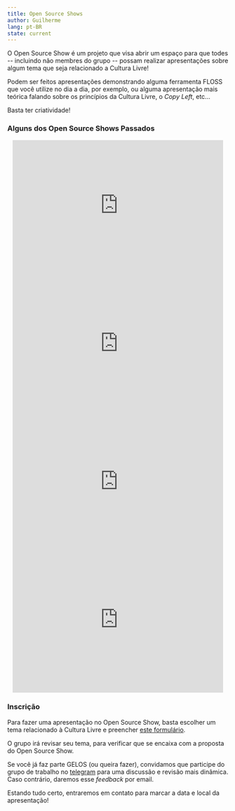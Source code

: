 ```yaml
---
title: Open Source Shows
author: Guilherme
lang: pt-BR
state: current
---
```


O Open Source Show é um projeto que visa abrir um espaço para que todes -- incluindo não membres do grupo -- possam realizar
apresentações sobre algum tema que seja relacionado a Cultura Livre!

Podem ser feitos apresentações demonstrando alguma ferramenta FLOSS que você utilize no dia a dia, por exemplo, ou alguma
apresentação mais teórica falando sobre os princípios da Cultura Livre, o *Copy Left*, etc...

Basta ter criatividade!

### Alguns dos Open Source Shows Passados

<div style="display: block; text-align: center;">
    <iframe width="480" height="315" src="https://www.youtube-nocookie.com/embed/EQJansnxksY" title="YouTube video player" frameborder="0" allow="accelerometer; autoplay; clipboard-write; encrypted-media; gyroscope; picture-in-picture; web-share" allowfullscreen></iframe>
    <iframe width="480" height="315" src="https://www.youtube-nocookie.com/embed/GQykipTwaSI" title="YouTube video player" frameborder="0" allow="accelerometer; autoplay; clipboard-write; encrypted-media; gyroscope; picture-in-picture; web-share" allowfullscreen></iframe>
    <iframe width="480" height="315" src="https://www.youtube-nocookie.com/embed/PImQb4FPrSg" title="YouTube video player" frameborder="0" allow="accelerometer; autoplay; clipboard-write; encrypted-media; gyroscope; picture-in-picture; web-share" allowfullscreen></iframe>
    <iframe width="480" height="315" src="https://www.youtube-nocookie.com/embed/17vS1arTyPI" title="YouTube video player" frameborder="0" allow="accelerometer; autoplay; clipboard-write; encrypted-media; gyroscope; picture-in-picture; web-share" allowfullscreen></iframe>
</div>

### Inscrição

Para fazer uma apresentação no Open Source Show, basta escolher um tema relacionado à Cultura Livre e preencher [este formulário](https://cloud.gelos.club/apps/forms/s/W5cKP27EPQ7s29XgkkY85KSN).

O grupo irá revisar seu tema, para verificar que se encaixa com a proposta do Open Source Show.

Se você já faz parte GELOS (ou queira fazer), convidamos que participe do grupo de trabalho no [telegram](https://t.me/gelos_geral) para uma discussão e revisão mais dinâmica. Caso contrário, daremos esse *feedback* por email.

Estando tudo certo, entraremos em contato para marcar a data e local da apresentação!
